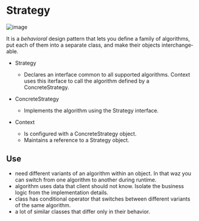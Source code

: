 # Strategy

![image](https://github.com/user-attachments/assets/d4f71fa2-b5e1-4c5d-83a1-facebbb72345)

It is a _behav­ioral_ design pat­tern that lets you define a fam­i­ly of algo­rithms, 
put each of them into a sep­a­rate class, and make their objects inter­change­able.

- Strategy
  - Declares an interface common to all supported algorithms. Context uses this iterface to call the algorithm defined by a ConcreteStrategy.

- ConcreteStrategy
  - Implements the algorithm using the Strategy interface.

- Context
  - Is configured with a ConcreteStrategy object.
  - Maintains a reference to a Strategy object.

## Use

- need different variants of an algorithm within an object. In that waz you can switch from one algorithm to another during runtime.
- algorithm uses data that client should not know. Isolate the business logic from the implementation details.
- class has conditional operator that switches between different variants of the same algorithm.
- a lot of similar classes that differ only in their behavior.
